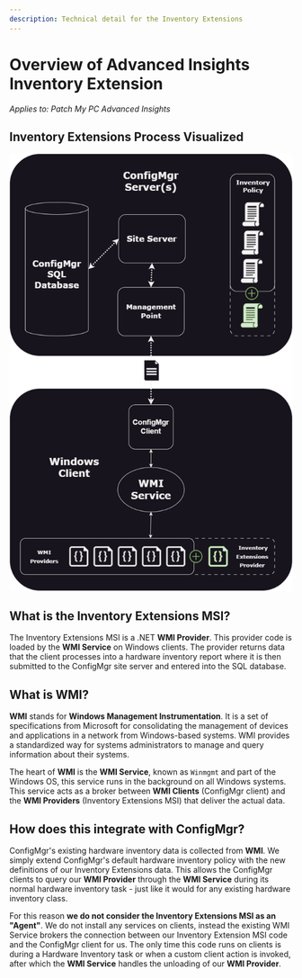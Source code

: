 ```yaml
---
description: Technical detail for the Inventory Extensions
---
```


# Overview of Advanced Insights Inventory Extension

_Applies to: Patch My PC Advanced Insights_

## Inventory Extensions Process Visualized

![](/_images/WMI-(1).png "")

## What is the Inventory Extensions MSI?

The Inventory Extensions MSI is a .NET <strong>WMI Provider</strong>. This provider code is loaded by the <strong>WMI Service</strong> on Windows clients. The provider returns data that the client processes into a hardware inventory report where it is then submitted to the ConfigMgr site server and entered into the SQL database.

## What is WMI?

<strong>WMI</strong> stands for <strong>Windows Management Instrumentation</strong>. It is a set of specifications from Microsoft for consolidating the management of devices and applications in a network from Windows-based systems. WMI provides a standardized way for systems administrators to manage and query information about their systems.

The heart of <strong>WMI</strong> is the <strong>WMI Service</strong>, known as `Winmgmt` and part of the Windows OS, this service runs in the background on all Windows systems. This service acts as a broker between <strong>WMI Clients</strong> (ConfigMgr client) and the <strong>WMI Providers</strong> (Inventory Extensions MSI) that deliver the actual data.

## How does this integrate with ConfigMgr?

ConfigMgr's existing hardware inventory data is collected from <strong>WMI</strong>. We simply extend ConfigMgr's default hardware inventory policy with the new definitions of our Inventory Extensions data. This allows the ConfigMgr clients to query our <strong>WMI Provider</strong> through the <strong>WMI Service</strong> during its normal hardware inventory task - just like it would for any existing hardware inventory class.

For this reason <strong>we do not consider the Inventory Extensions MSI as an "Agent"</strong>. We do not install any services on clients, instead the existing WMI Service brokers the connection between our Inventory Extension MSI code and the ConfigMgr client for us. The only time this code runs on clients is during a Hardware Inventory task or when a custom client action is invoked, after which the <strong>WMI Service</strong> handles the unloading of our <strong>WMI Provider</strong>.